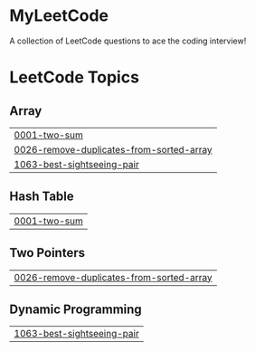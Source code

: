 # MyLeetCode
A collection of LeetCode questions to ace the coding interview!

<!---LeetCode Topics Start-->
# LeetCode Topics
## Array
|  |
| ------- |
| [0001-two-sum](https://github.com/theDaniilGromov/MyLeetCode/tree/master/0001-two-sum) |
| [0026-remove-duplicates-from-sorted-array](https://github.com/theDaniilGromov/MyLeetCode/tree/master/0026-remove-duplicates-from-sorted-array) |
| [1063-best-sightseeing-pair](https://github.com/theDaniilGromov/MyLeetCode/tree/master/1063-best-sightseeing-pair) |
## Hash Table
|  |
| ------- |
| [0001-two-sum](https://github.com/theDaniilGromov/MyLeetCode/tree/master/0001-two-sum) |
## Two Pointers
|  |
| ------- |
| [0026-remove-duplicates-from-sorted-array](https://github.com/theDaniilGromov/MyLeetCode/tree/master/0026-remove-duplicates-from-sorted-array) |
## Dynamic Programming
|  |
| ------- |
| [1063-best-sightseeing-pair](https://github.com/theDaniilGromov/MyLeetCode/tree/master/1063-best-sightseeing-pair) |
<!---LeetCode Topics End-->
